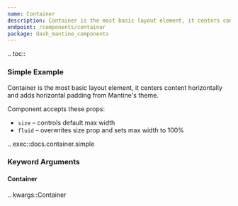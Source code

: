 ```yaml
---
name: Container
description: Container is the most basic layout element, it centers content horizontally and adds horizontal padding from theme.
endpoint: /components/container
package: dash_mantine_components
---
```


.. toc::

### Simple Example

Container is the most basic layout element, it centers content horizontally and adds horizontal padding from Mantine's 
theme.

Component accepts these props:

  * `size` – controls default max width 
  * `fluid` – overwrites size prop and sets max width to 100%

.. exec::docs.container.simple

### Keyword Arguments

#### Container

.. kwargs::Container
